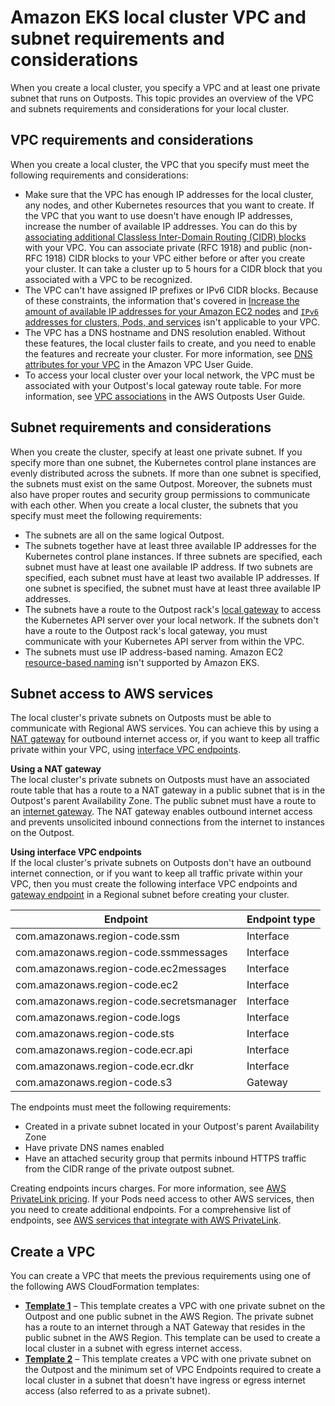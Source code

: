 # Amazon EKS local cluster VPC and subnet requirements and considerations<a name="eks-outposts-vpc-subnet-requirements"></a>

When you create a local cluster, you specify a VPC and at least one private subnet that runs on Outposts\. This topic provides an overview of the VPC and subnets requirements and considerations for your local cluster\.

## VPC requirements and considerations<a name="outposts-vpc-requirements"></a>

When you create a local cluster, the VPC that you specify must meet the following requirements and considerations:
+ Make sure that the VPC has enough IP addresses for the local cluster, any nodes, and other Kubernetes resources that you want to create\. If the VPC that you want to use doesn't have enough IP addresses, increase the number of available IP addresses\. You can do this by [associating additional Classless Inter\-Domain Routing \(CIDR\) blocks](https://docs.aws.amazon.com/vpc/latest/userguide/working-with-vpcs.html#add-ipv4-cidr) with your VPC\. You can associate private \(RFC 1918\) and public \(non\-RFC 1918\) CIDR blocks to your VPC either before or after you create your cluster\. It can take a cluster up to 5 hours for a CIDR block that you associated with a VPC to be recognized\.
+ The VPC can't have assigned IP prefixes or IPv6 CIDR blocks\. Because of these constraints, the information that's covered in [Increase the amount of available IP addresses for your Amazon EC2 nodes](cni-increase-ip-addresses.md) and [`IPv6` addresses for clusters, Pods, and services](cni-ipv6.md) isn't applicable to your VPC\.
+ The VPC has a DNS hostname and DNS resolution enabled\. Without these features, the local cluster fails to create, and you need to enable the features and recreate your cluster\. For more information, see [DNS attributes for your VPC](https://docs.aws.amazon.com/vpc/latest/userguide/vpc-dns.html) in the Amazon VPC User Guide\.
+ To access your local cluster over your local network, the VPC must be associated with your Outpost's local gateway route table\. For more information, see [VPC associations](https://docs.aws.amazon.com/outposts/latest/userguide/outposts-local-gateways.html#vpc-associations) in the AWS Outposts User Guide\.

## Subnet requirements and considerations<a name="outposts-subnet-requirements"></a>

When you create the cluster, specify at least one private subnet\. If you specify more than one subnet, the Kubernetes control plane instances are evenly distributed across the subnets\. If more than one subnet is specified, the subnets must exist on the same Outpost\. Moreover, the subnets must also have proper routes and security group permissions to communicate with each other\. When you create a local cluster, the subnets that you specify must meet the following requirements:
+ The subnets are all on the same logical Outpost\.
+ The subnets together have at least three available IP addresses for the Kubernetes control plane instances\. If three subnets are specified, each subnet must have at least one available IP address\. If two subnets are specified, each subnet must have at least two available IP addresses\. If one subnet is specified, the subnet must have at least three available IP addresses\. 
+ The subnets have a route to the Outpost rack's [local gateway](https://docs.aws.amazon.com/outposts/latest/userguide/outposts-local-gateways.html) to access the Kubernetes API server over your local network\. If the subnets don't have a route to the Outpost rack's local gateway, you must communicate with your Kubernetes API server from within the VPC\.
+ The subnets must use IP address\-based naming\. Amazon EC2 [resource\-based naming](https://docs.aws.amazon.com/AWSEC2/latest/UserGuide/ec2-instance-naming.html#instance-naming-rbn) isn't supported by Amazon EKS\.

## Subnet access to AWS services<a name="subnet-access-to-services"></a>

The local cluster's private subnets on Outposts must be able to communicate with Regional AWS services\. You can achieve this by using a [NAT gateway](https://docs.aws.amazon.com/vpc/latest/userguide/vpc-nat-gateway.html) for outbound internet access or, if you want to keep all traffic private within your VPC, using [interface VPC endpoints](https://docs.aws.amazon.com/vpc/latest/privatelink/create-interface-endpoint.html)\. 

**Using a NAT gateway**  
The local cluster's private subnets on Outposts must have an associated route table that has a route to a NAT gateway in a public subnet that is in the Outpost's parent Availability Zone\. The public subnet must have a route to an [internet gateway](https://docs.aws.amazon.com/vpc/latest/userguide/VPC_Internet_Gateway.html)\. The NAT gateway enables outbound internet access and prevents unsolicited inbound connections from the internet to instances on the Outpost\.

**Using interface VPC endpoints**  
If the local cluster's private subnets on Outposts don't have an outbound internet connection, or if you want to keep all traffic private within your VPC, then you must create the following interface VPC endpoints and [gateway endpoint](https://docs.aws.amazon.com/vpc/latest/privatelink/gateway-endpoints.html) in a Regional subnet before creating your cluster\.<a name="vpc-subnet-requirements-vpc-endpoints"></a>


| Endpoint | Endpoint type | 
| --- | --- | 
| com\.amazonaws\.region\-code\.ssm | Interface | 
| com\.amazonaws\.region\-code\.ssmmessages | Interface | 
| com\.amazonaws\.region\-code\.ec2messages | Interface | 
| com\.amazonaws\.region\-code\.ec2 | Interface | 
| com\.amazonaws\.region\-code\.secretsmanager | Interface | 
| com\.amazonaws\.region\-code\.logs | Interface | 
| com\.amazonaws\.region\-code\.sts | Interface | 
| com\.amazonaws\.region\-code\.ecr\.api | Interface | 
| com\.amazonaws\.region\-code\.ecr\.dkr | Interface | 
| com\.amazonaws\.region\-code\.s3 | Gateway | 

The endpoints must meet the following requirements:
+ Created in a private subnet located in your Outpost's parent Availability Zone
+ Have private DNS names enabled
+ Have an attached security group that permits inbound HTTPS traffic from the CIDR range of the private outpost subnet\.

Creating endpoints incurs charges\. For more information, see [AWS PrivateLink pricing](https://aws.amazon.com/privatelink/pricing/)\. If your Pods need access to other AWS services, then you need to create additional endpoints\. For a comprehensive list of endpoints, see [AWS services that integrate with AWS PrivateLink](https://docs.aws.amazon.com/vpc/latest/privatelink/aws-services-privatelink-support.html)\.

## Create a VPC<a name="outposts-create-vpc"></a>

You can create a VPC that meets the previous requirements using one of the following AWS CloudFormation templates:
+ **[Template 1](https://s3.us-west-2.amazonaws.com/amazon-eks/cloudformation/2022-09-20/amazon-eks-local-outposts-vpc-subnet.yaml)** – This template creates a VPC with one private subnet on the Outpost and one public subnet in the AWS Region\. The private subnet has a route to an internet through a NAT Gateway that resides in the public subnet in the AWS Region\. This template can be used to create a local cluster in a subnet with egress internet access\.
+ **[Template 2](https://s3.us-west-2.amazonaws.com/amazon-eks/cloudformation/2023-03-20/amazon-eks-local-outposts-fully-private-vpc-subnet.yaml)** – This template creates a VPC with one private subnet on the Outpost and the minimum set of VPC Endpoints required to create a local cluster in a subnet that doesn't have ingress or egress internet access \(also referred to as a private subnet\)\.
